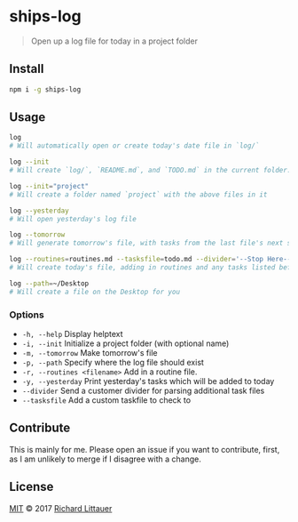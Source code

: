 # ships-log

> Open up a log file for today in a project folder

## Install

```sh
npm i -g ships-log
```

## Usage

```sh
log
# Will automatically open or create today's date file in `log/`

log --init
# Will create `log/`, `README.md`, and `TODO.md` in the current folder.

log --init="project"
# Will create a folder named `project` with the above files in it

log --yesterday
# Will open yesterday's log file

log --tomorrow
# Will generate tomorrow's file, with tasks from the last file's next section

log --routines=routines.md --tasksfile=todo.md --divider='--Stop Here--'
# Will create today's file, adding in routines and any tasks listed before the divider in the todo file

log --path=~/Desktop
# Will create a file on the Desktop for you
```

### Options

- `-h, --help` Display helptext
- `-i, --init` Initialize a project folder (with optional name)
- `-m, --tomorrow` Make tomorrow's file
- `-p, --path` Specify where the log file should exist
- `-r, --routines <filename>` Add in a routine file.
- `-y, --yesterday` Print yesterday's tasks which will be added to today
- `--divider` Send a customer divider for parsing additional task files
- `--tasksfile` Add a custom taskfile to check to

## Contribute

This is mainly for me. Please open an issue if you want to contribute, first, as I am unlikely to merge if I disagree with a change.

## License

[MIT](LICENSE) © 2017 [Richard Littauer](https://burntfen.com)
